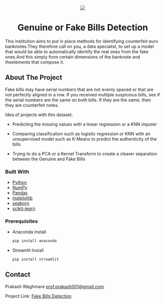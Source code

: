 <!-- PROJECT LOGO -->
<br/>
<div align="center">
  <a href="https://github.com/prakashwaghmare001/Fake-Bills-Detection-Project/blob/main/Fake_Bill_Detect_Project/fake-bill-detection.ipynb">
    <img src="https://assets.losspreventionmedia.com/uploads/2019/07/counterfeit-money-1280x720.jpg">
  </a>
</div>
<h1 align = "center">Genuine or Fake Bills Detection</h1>

  <p>This institution aims to put in place methods for identifying counterfeit euro banknotes.They therefore call on you, a data specialist, to set up a model that would be able to automatically identify the real ones from the fake ones.And this simply from certain dimensions of the banknote and theelements that compose it.
   <br/>
  </p>


<!-- ABOUT THE PROJECT -->

## About The Project

Fake bills may have serial numbers that are not evenly spaced or that are not perfectly aligned in a row. If you received multiple suspicious bills, see if the serial numbers are the same on both bills. If they are the same, then they are counterfeit notes.

Idea of projects with this dataset:

* Predicting the missing values with a linear regression or a KNN imputer

* Comparing classification such as logistic regression or KNN with an unsupervised model such as K-Means to predict the authenticity of the bills

* Trying to do a PCA or a Kernel Transform to create a clearer separation between the Genuine and Fake Bills


### Built With

* [Python](https://www.python.org/)
* [NumPy](http://www.numpy.org/)
* [Pandas](http://pandas.pydata.org/)
* [matplotlib](http://matplotlib.org/)
* [seaborn](https://seaborn.pydata.org/)
* [scikit-learn](http://scikit-learn.org/stable/)


### Prerequisites

* Anaconda install
  ```sh
  pip install anaconda
  ```
* Streamlit Install
  ```sh
  pip install streamlit
  ```


<!-- CONTACT -->
## Contact

Prakash Waghmare [prof.prakash001@gmail.com](prof.prakash001@gmail.com)

Project Link: [Fake Bills Detection](https://github.com/prakashwaghmare001/Fake-Bills-Detection-Project/blob/main/Fake_Bill_Detect_Project/fake-bill-detection.ipynb)

